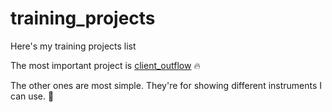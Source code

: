 # training_projects

Here's my training projects list

The most important project is [client_outflow](https://github.com/ssensse/training_projects/tree/main/client_outlow) 🔥

The other ones are most simple. They're for showing different instruments I can use. 🔧

